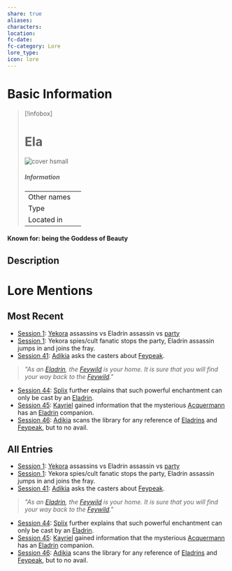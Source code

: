 ```yaml
---
share: true
aliases: 
characters: 
location: 
fc-date: 
fc-category: Lore
lore_type: 
icon: lore
---
```

# Basic Information
> [!infobox]
> # Ela
> ![cover hsmall](insertimage.png)
> ##### Information
> |   |  |
> | ---- | ---- |
> | Other names | |
> | Type||
> | Located in | |
#### Known for: being the Goddess of Beauty
## Description
# Lore Mentions
## Most Recent
- [Session 1](../../../Session%201.md): [Yekora](Yekora.md) assassins vs Eladrin assassin vs [party](Seven%20Up....md)
- [Session 1](../../../Session%201.md): Yekora spies/cult fanatic stops the party, Eladrin assassin jumps in and joins the fray.
- [Session 41](../../Session%20Log/Session%2041.md): [Adikia](Adikia%20Unalome.md) asks the casters about [Feypeak](Feypeak.md).
> *"As an [Eladrin](The%20Eladrin.md), the [Feywild](Feywild.md) is your home. It is sure that you will find your way back to the [Feywild](Feywild.md)."*
- [Session 44](../../Session%20Log/Session%2044.md): [Splix](Spraugh%20'Splix'%20Calix.md) further explains that such powerful enchantment can only be cast by an [Eladrin](The%20Eladrin.md).
- [Session 45](../../Session%20Log/Session%2045.md): [Kayriel](Kayriel%20Acquermann.md) gained information that the mysterious [Acquermann](Acquermann%20Clan.md) has an [Eladrin](The%20Eladrin.md) companion.
- [Session 46](../../Session%20Log/Session%2046.md): [Adikia](Adikia%20Unalome.md) scans the library for any reference of [Eladrins](The%20Eladrin.md) and [Feypeak](Feypeak.md), but to no avail.

## All Entries
- [Session 1](../../../Session%201.md): [Yekora](Yekora.md) assassins vs Eladrin assassin vs [party](Seven%20Up....md)
- [Session 1](../../../Session%201.md): Yekora spies/cult fanatic stops the party, Eladrin assassin jumps in and joins the fray.
- [Session 41](../../Session%20Log/Session%2041.md): [Adikia](Adikia%20Unalome.md) asks the casters about [Feypeak](Feypeak.md).
> *"As an [Eladrin](The%20Eladrin.md), the [Feywild](Feywild.md) is your home. It is sure that you will find your way back to the [Feywild](Feywild.md)."*
- [Session 44](../../Session%20Log/Session%2044.md): [Splix](Spraugh%20'Splix'%20Calix.md) further explains that such powerful enchantment can only be cast by an [Eladrin](The%20Eladrin.md).
- [Session 45](../../Session%20Log/Session%2045.md): [Kayriel](Kayriel%20Acquermann.md) gained information that the mysterious [Acquermann](Acquermann%20Clan.md) has an [Eladrin](The%20Eladrin.md) companion.
- [Session 46](../../Session%20Log/Session%2046.md): [Adikia](Adikia%20Unalome.md) scans the library for any reference of [Eladrins](The%20Eladrin.md) and [Feypeak](Feypeak.md), but to no avail.
